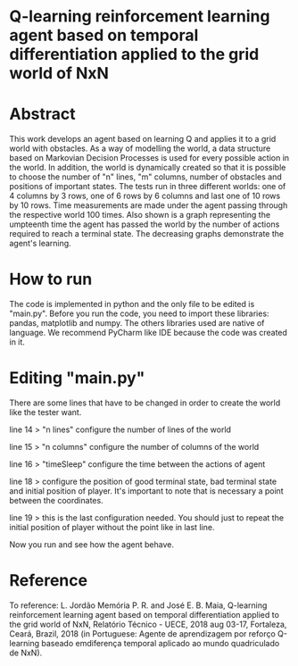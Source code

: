 # Q-learning reinforcement learning agent based on temporal differentiation applied to the grid world of NxN

# Abstract

This work develops an agent based on learning Q and applies it to a grid world with obstacles. As a way of modelling the world, a data structure based on Markovian Decision Processes is used for every possible action in the world. In addition, the world is dynamically created so that it is possible to choose the number of "n" lines, "m" columns, number of obstacles and positions of important states. The tests run in three different worlds: one of 4 columns by 3 rows, one of 6 rows by 6 columns and last one of 10 rows by 10 rows. Time measurements are made under the agent passing through the respective world 100 times. Also shown is a graph representing the umpteenth time the agent has passed the world by the number of actions required to reach a terminal state. The decreasing graphs demonstrate the agent's learning.

# How to run

The code is implemented in python and the only file to be edited is "main.py". Before you run the code, you need to import these libraries: pandas, matplotlib and numpy. The others libraries used are native of language. We recommend PyCharm like IDE because the code was created in it.

# Editing "main.py"

There are some lines that have to be changed in order to create the world like the tester want.

line 14 > "n lines" configure the number of lines of the world

line 15 > "n columns" configure the number of columns of the world

line 16 > "timeSleep" configure the time between the actions of agent

line 18 > configure the position of good terminal state, bad terminal state and initial position of player. It's important to note that is necessary a point between the coordinates.

line 19 > this is the last configuration needed. You should just to repeat the initial position of player without the point like in last line.

Now you run and see how the agent behave.

# Reference

To reference: L. Jordão Memória P. R. and José E. B. Maia, Q-learning reinforcement learning agent based on temporal differentiation applied to the grid world of NxN, Relatório Técnico - UECE, 2018 aug 03-17, Fortaleza, Ceará, Brazil, 2018 (in Portuguese: Agente de aprendizagem por reforço Q-learning baseado emdiferença temporal aplicado ao mundo quadriculado de NxN).
